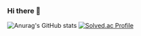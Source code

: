 ### Hi there 👋

![Anurag's GitHub stats](https://github-readme-stats.vercel.app/api?username=JangDongyul123&show_icons=true&theme=radical)
[![Solved.ac Profile](http://mazassumnida.wtf/api/v2/generate_badge?boj=lillliiliii)](https://solved.ac/lillliiliii/)

<!--
**JangDongyul123/JangDongyul123** is a ✨ _special_ ✨ repository because its `README.md` (this file) appears on your GitHub profile.

Here are some ideas to get you started:

- 🔭 I’m currently working on ...
- 🌱 I’m currently learning ...
- 👯 I’m looking to collaborate on ...
- 🤔 I’m looking for help with ...
- 💬 Ask me about ...
- 📫 How to reach me: ...
- 😄 Pronouns: ...
- ⚡ Fun fact: ...
-->
